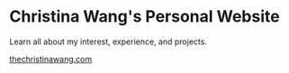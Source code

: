# Christina Wang's Personal Website

Learn all about my interest, experience, and projects. 

[thechristinawang.com](http://thechristinawang.com)
